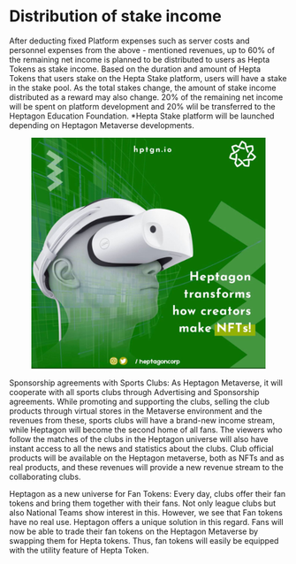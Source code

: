 # Distribution of stake income

&#x20;              After deducting fixed Platform expenses such as server costs and personnel expenses  from  the  above - mentioned  revenues,  up  to  60%  of  the remaining net income  is  planned  to  be  distributed  to  users as  Hepta  Tokens  as  stake  income. Based  on  the  duration  and  amount  of Hepta Tokens that users stake on the Hepta Stake platform, users will have a stake in  the  stake  pool. As the total stakes change, the amount of stake  income  distributed  as  a  reward  may  also change. 20% of the remaining  net   income   will   be  spent  on  platform  development  and  20%  wlil  be transferred  to  the  Heptagon  Education  Foundation.  \*Hepta Stake  platform  will be launched depending on Heptagon  Metaverse developments.&#x20;

<figure><img src="../.gitbook/assets/photo_2022-10-25_01-35-35.jpg" alt=""><figcaption></figcaption></figure>

&#x20;                 Sponsorship agreements with Sports Clubs: As Heptagon Metaverse, it will cooperate  with  all  sports  clubs  through  Advertising and Sponsorship agreements. While promoting and supporting the  clubs,  selling  the  club products through virtual stores in the Metaverse environment and the revenues  from  these,  sports  clubs will have a brand-new income stream, while Heptagon will  become  the  second home of all fans. The viewers who follow the matches of the  clubs in  the  Heptagon  universe will  also  have  instant  access  to  all  the  news  and  statistics about the clubs. Club official products will be available on the Heptagon  metaverse,  both  as  NFTs and as real   products,  and  these   revenues   will   provide   a  new  revenue  stream  to  the collaborating clubs.&#x20;

&#x20;                Heptagon as a new universe for Fan Tokens: Every day, clubs offer their fan tokens  and  bring   them  together   with  their   fans.  Not  only  league clubs but also National Teams show interest in this. However, we see that Fan  tokens  have  no  real use. Heptagon offers a unique solution in this regard. Fans will now  be able  to  trade their fan tokens on the Heptagon  Metaverse  by  swapping  them  for  Hepta  tokens. Thus, fan tokens will easily be equipped with the utility feature of Hepta Token.
